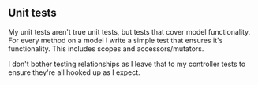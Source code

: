 ## Unit tests

My unit tests aren't true unit tests, but tests that cover model functionality. For every method on a model I write a simple test that ensures it's functionality. This includes scopes and accessors/mutators.

I don't bother testing relationships as I leave that to my controller tests to ensure they're all hooked up as I expect.
